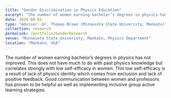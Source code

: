 ```yaml
---
title: "Gender Discrimination in Physics Education"
excerpt: "The number of women earning bachelor’s degrees in physics has not improved."
date: 2020-08-01
type: "Advisor: Dr. Thomas Brown (Minnesota State Univeristy, Mankato)" 
collection: research
permalink: /portfolio/GenderResearch
venue: "Minnesota State Univeristy, Mankato, Physics Department"
location: "Mankato, USA"
---
```


The number of women earning bachelor’s degrees in physics has not improved. This does not have much to do with past physics knowledge but correlates strongly with low self-efficacy in women. This low self-efficacy is a result of lack of physics identity which comes from exclusion and lack of positive feedback. Good communication between women and professors has proven to be helpful as well as implementing inclusive group active learning strategies. 
